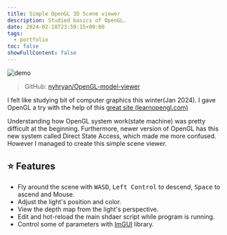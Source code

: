 ```yaml
---
title: Simple OpenGL 3D Scene viewer
description: Studied basics of OpenGL.
date: 2024-02-18T23:59:15+09:00
tags:
  - portfolio
toc: false
showFullContent: false
---
```


![demo](attachments/demo.gif)

> GitHub: [nyhryan/OpenGL-model-viewer](https://github.com/nyhryan/OpenGL-model-viewer)

I felt like studying bit of computer graphics this winter(Jan 2024). I gave OpenGL a try with the help of this [great site (learnopengl.com)](https://learnopengl.com/)

Understanding how OpenGL system work(state machine) was pretty difficult at the beginning. Furthermore, newer version of OpenGL has this new system called Direct State Access, which made me more confused. However I managed to create this simple scene viewer.

## ⭐&#xFE0F; Features

- Fly around the scene with <kbd>WASD</kbd>, <kbd>Left Control</kbd> to descend, <kbd>Space</kbd> to ascend and Mouse.
- Adjust the light's position and color.
- View the depth map from the light's perspective.
- Edit and hot-reload the main shdaer script while program is running.
- Control some of parameters with [ImGUI](https://github.com/ocornut/imgui) library.